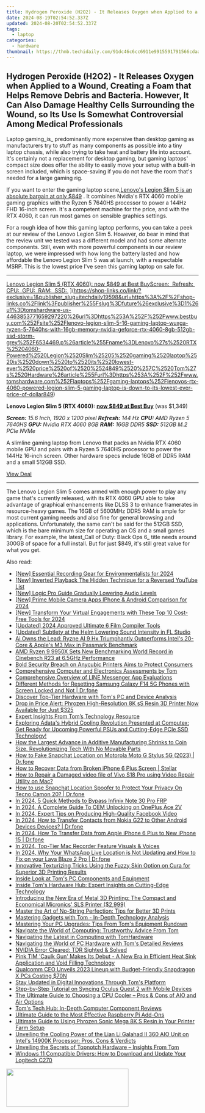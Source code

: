 ```yaml
---
title: Hydrogen Peroxide (H2O2) - It Releases Oxygen when Applied to a Wound, Creating a Foam that Helps Remove Debris and Bacteria. However, It Can Also Damage Healthy Cells Surrounding the Wound, so Its Use Is Somewhat Controversial Among Medical Professionals
date: 2024-08-19T02:54:52.337Z
updated: 2024-08-20T02:54:52.337Z
tags:
  - laptop
categories:
  - hardware
thumbnail: https://thmb.techidaily.com/91dc46c6cc6911e9915591791566cdaadd16613fc33817ba0857c51273b662cd.JPG
---
```


## Hydrogen Peroxide (H2O2) - It Releases Oxygen when Applied to a Wound, Creating a Foam that Helps Remove Debris and Bacteria. However, It Can Also Damage Healthy Cells Surrounding the Wound, so Its Use Is Somewhat Controversial Among Medical Professionals

Laptop gaming_is_ predominantly more expensive than desktop gaming as manufacturers try to stuff as many components as possible into a tiny laptop chassis, while also trying to take heat and battery life into account. It's certainly not a replacement for desktop gaming, but gaming laptops' compact size does offer the ability to easily move your setup with a built-in screen included, which is space-saving if you do not have the room that's needed for a large gaming rig.

 If you want to enter the gaming laptop scene,[Lenovo's Legion Slim 5 is an absolute bargain at only $849](https://shop-links.co/link/?exclusive=1&publisher_slug=itechdaily19598&url=https%3A%2F%2Fshop-links.co%2Flink%3Fpublisher%255Fslug%3Dfuture%26exclusive%3D1%26u1%3Dtomshardware-us-8024498183332356602%26url%3Dhttps%253A%252F%252Fwww.bestbuy.com%252Fsite%252Flenovo-legion-slim-5-16-gaming-laptop-wuxga-ryzen-5-7640hs-with-16gb-memory-nvidia-geforce-rtx-4060-8gb-512gb-ssd-storm-grey%252F6534469.p%26article%255Fname%3DLenovo%27s%2520RTX%25204060-Powered%2520Legion%2520Slim%25205%2520gaming%2520laptop%2520is%2520down%2520to%2520its%2520lowest-ever%2520price%2520of%2520%2524849%2520%257C%2520Tom%27s%2520Hardware%26article%255Furl%3Dhttps%253A%252F%252Fwww.tomshardware.com%252Flaptops%252Fgaming-laptops%252Flenovos-rtx-4060-powered-legion-slim-5-gaming-laptop-is-down-to-its-lowest-ever-price-of-dollar849) . It combines Nvidia's RTX 4060 mobile gaming graphics with the Ryzen 5 7640HS processor to power a 144Hz FHD 16-inch screen. It's a competent machine for the price, and with the RTX 4060, it can run most games on sensible graphics settings.

 For a rough idea of how this gaming laptop performs, you can take a peek at our review of the Lenovo Legion Slim 5\. However, do bear in mind that the review unit we tested was a different model and had some alternate components. Still, even with more powerful components in our review laptop, we were impressed with how long the battery lasted and how affordable the Lenovo Legion Slim 5 was at launch, with a respectable MSRP. This is the lowest price I've seen this gaming laptop on sale for.

---

[Lenovo Legion Slim 5 (RTX 4060): now $849 at Best BuyScreen:&nbsp; Refresh:&nbsp; CPU:&nbsp; GPU:&nbsp; RAM:&nbsp; SSD:&nbsp;](https://cdn.mos.cms.futurecdn.net/QAaW55DhG6MRxoT989aDzW-200-100.png "Lenovo Legion Slim 5 (RTX 4060): now $849 at Best BuyScreen:&nbsp; Refresh:&nbsp; CPU:&nbsp; GPU:&nbsp; RAM:&nbsp; SSD:&nbsp;") ](https://shop-links.co/link/?exclusive=1&publisher_slug=itechdaily19598&url=https%3A%2F%2Fshop-links.co%2Flink%3Fpublisher%255Fslug%3Dfuture%26exclusive%3D1%26u1%3Dtomshardware-us-4463853771659297220%26url%3Dhttps%253A%252F%252Fwww.bestbuy.com%252Fsite%252Flenovo-legion-slim-5-16-gaming-laptop-wuxga-ryzen-5-7640hs-with-16gb-memory-nvidia-geforce-rtx-4060-8gb-512gb-ssd-storm-grey%252F6534469.p%26article%255Fname%3DLenovo%27s%2520RTX%25204060-Powered%2520Legion%2520Slim%25205%2520gaming%2520laptop%2520is%2520down%2520to%2520its%2520lowest-ever%2520price%2520of%2520%2524849%2520%257C%2520Tom%27s%2520Hardware%26article%255Furl%3Dhttps%253A%252F%252Fwww.tomshardware.com%252Flaptops%252Fgaming-laptops%252Flenovos-rtx-4060-powered-legion-slim-5-gaming-laptop-is-down-to-its-lowest-ever-price-of-dollar849)

**Lenovo Legion Slim 5 (RTX 4060):** [**now $849 at Best Buy**](https://shop-links.co/link/?exclusive=1&publisher_slug=itechdaily19598&url=https%3A%2F%2Fshop-links.co%2Flink%3Fpublisher%255Fslug%3Dfuture%26exclusive%3D1%26u1%3Dtomshardware-us-1043619101367818024%26url%3Dhttps%253A%252F%252Fwww.bestbuy.com%252Fsite%252Flenovo-legion-slim-5-16-gaming-laptop-wuxga-ryzen-5-7640hs-with-16gb-memory-nvidia-geforce-rtx-4060-8gb-512gb-ssd-storm-grey%252F6534469.p%26article%255Fname%3DLenovo%27s%2520RTX%25204060-Powered%2520Legion%2520Slim%25205%2520gaming%2520laptop%2520is%2520down%2520to%2520its%2520lowest-ever%2520price%2520of%2520%2524849%2520%257C%2520Tom%27s%2520Hardware%26article%255Furl%3Dhttps%253A%252F%252Fwww.tomshardware.com%252Flaptops%252Fgaming-laptops%252Flenovos-rtx-4060-powered-legion-slim-5-gaming-laptop-is-down-to-its-lowest-ever-price-of-dollar849) (was $1,349)  
  
_**Screen:**_ _15.6 Inch, 1920 x 1200 pixel_
 _**Refresh:**_ _144 Hz_
 _**CPU:**_ _AMD Ryzen 5 7640HS_
 _**GPU:**_ _Nvidia RTX 4060 8GB_
 _**RAM:**_ _16GB DDR5_
 _**SSD:**_ _512GB M.2 PCIe NVMe_
  
 A slimline gaming laptop from Lenovo that packs an Nvidia RTX 4060 mobile GPU and pairs with a Ryzen 5 7640HS processor to power the 144Hz 16-inch screen. Other hardware specs include 16GB of DDR5 RAM and a small 512GB SSD.

[View Deal](https://shop-links.co/link/?exclusive=1&publisher_slug=itechdaily19598&url=https%3A%2F%2Fshop-links.co%2Flink%3Fpublisher%255Fslug%3Dfuture%26exclusive%3D1%26u1%3Dtomshardware-us-4463853771659297220%26url%3Dhttps%253A%252F%252Fwww.bestbuy.com%252Fsite%252Flenovo-legion-slim-5-16-gaming-laptop-wuxga-ryzen-5-7640hs-with-16gb-memory-nvidia-geforce-rtx-4060-8gb-512gb-ssd-storm-grey%252F6534469.p%26article%255Fname%3DLenovo%27s%2520RTX%25204060-Powered%2520Legion%2520Slim%25205%2520gaming%2520laptop%2520is%2520down%2520to%2520its%2520lowest-ever%2520price%2520of%2520%2524849%2520%257C%2520Tom%27s%2520Hardware%26article%255Furl%3Dhttps%253A%252F%252Fwww.tomshardware.com%252Flaptops%252Fgaming-laptops%252Flenovos-rtx-4060-powered-legion-slim-5-gaming-laptop-is-down-to-its-lowest-ever-price-of-dollar849)

---

 The Lenovo Legion Slim 5 comes armed with enough power to play any game that's currently released, with its RTX 4060 GPU able to take advantage of graphical enhancements like DLSS 3 to enhance framerates in resource-heavy games. The 16GB of 5600MHz DDR5 RAM is ample for most current gaming needs and also fine for general browsing and applications. Unfortunately, the same can't be said for the 512GB SSD, which is the bare minimum size for operating an OS and a small games library. For example, the latest_Call of Duty: Black Ops 6_ title needs around 300GB of space for a full install. But for just $849, it's still great value for what you get.

<ins class="adsbygoogle"
     style="display:block"
     data-ad-format="autorelaxed"
     data-ad-client="ca-pub-7571918770474297"
     data-ad-slot="1223367746"></ins>



<ins class="adsbygoogle"
     style="display:block"
     data-ad-client="ca-pub-7571918770474297"
     data-ad-slot="8358498916"
     data-ad-format="auto"
     data-full-width-responsive="true"></ins>

<span class="atpl-alsoreadstyle">Also read:</span>
<div><ul>
<li><a href="https://digital-screen-recording.techidaily.com/new-essential-recording-gear-for-environmentalists-for-2024/"><u>[New] Essential Recording Gear for Environmentalists for 2024</u></a></li>
<li><a href="https://facebook-video-footage.techidaily.com/new-inverted-playback-the-hidden-technique-for-a-reversed-youtube-list/"><u>[New] Inverted Playback  The Hidden Technique for a Reversed YouTube List</u></a></li>
<li><a href="https://extra-guidance.techidaily.com/new-logic-pro-guide-gradually-lowering-audio-levels/"><u>[New] Logic Pro Guide  Gradually Lowering Audio Levels</u></a></li>
<li><a href="https://youtube-data.techidaily.com/rime-mobile-camera-apps-iphone-and-android-comparison-for-2024/"><u>[New] Prime Mobile Camera Apps  IPhone & Android Comparison for 2024</u></a></li>
<li><a href="https://remote-screen-capture.techidaily.com/new-transform-your-virtual-engagements-with-these-top-10-cost-free-tools-for-2024/"><u>[New] Transform Your Virtual Engagements with These Top 10 Cost-Free Tools for 2024</u></a></li>
<li><a href="https://facebook-video-recording.techidaily.com/updated-2024-approved-ultimate-6-film-compiler-tools/"><u>[Updated] 2024 Approved  Ultimate 6 Film Compiler Tools</u></a></li>
<li><a href="https://fox-http.techidaily.com/updated-subtlety-at-the-helm-lowering-sound-intensity-in-fl-studio/"><u>[Updated] Subtlety at the Helm  Lowering Sound Intensity in FL Studio</u></a></li>
<li><a href="https://hardware-tips.techidaily.com/ai-owns-the-lead-ryzne-ai-9-hx-triumphantly-outperforms-intels-20-core-and-apples-m3-max-in-passmark-benchmark/"><u>Ai Owns the Lead: Ryzne AI 9 Hx Triumphantly Outperforms Intel's 20-Core & Apple's M3 Max in Passmark Benchmark</u></a></li>
<li><a href="https://hardware-tips.techidaily.com/amd-ryzen-9-9950x-sets-new-benchmarking-world-record-in-cinebench-r23-at-65ghz-performance/"><u>AMD Ryzen 9 9950X Sets New Benchmarking World Record in Cinebench R23 at 6.5GHz Performance</u></a></li>
<li><a href="https://hardware-tips.techidaily.com/bold-security-breach-on-anycubic-printers-aims-to-protect-consumers/"><u>Bold Security Breach on Anycubic Printers Aims to Protect Consumers</u></a></li>
<li><a href="https://hardware-tips.techidaily.com/comprehensive-computer-and-electronics-assessments-by-tom/"><u>Comprehensive Computer and Electronics Assessments by Tom</u></a></li>
<li><a href="https://techno-recovery.techidaily.com/comprehensive-overview-of-line-messenger-app-evaluations/"><u>Comprehensive Overview of LINE Messenger App Evaluations</u></a></li>
<li><a href="https://techidaily.com/different-methods-for-resetting-samsung-galaxy-f14-5g-phones-with-screen-locked-and-not-drfone-by-drfone-reset-android-reset-android/"><u>Different Methods for Resetting Samsung Galaxy F14 5G Phones with Screen Locked and Not | Dr.fone</u></a></li>
<li><a href="https://hardware-tips.techidaily.com/discover-top-tier-hardware-with-toms-pc-and-device-analysis/"><u>Discover Top-Tier Hardware with Tom's PC and Device Analysis</u></a></li>
<li><a href="https://hardware-tips.techidaily.com/drop-in-price-alert-phrozen-high-resolution-8k-ss-resin-3d-printer-now-available-for-just-325/"><u>Drop in Price Alert: Phrozen High-Resolution 8K sS Resin 3D Printer Now Available for Just $325</u></a></li>
<li><a href="https://hardware-tips.techidaily.com/expert-insights-from-toms-technology-resource/"><u>Expert Insights From Tom’s Technology Resource</u></a></li>
<li><a href="https://hardware-tips.techidaily.com/1723175704682-exploring-adatas-hybrid-cooling-revolution-presented-at-computex-get-ready-for-upcoming-powerful-psus-and-cutting-edge-pcie-ssd-technology/"><u>Exploring Adata's Hybrid Cooling Revolution Presented at Computex: Get Ready for Upcoming Powerful PSUs and Cutting-Edge PCIe SSD Technology!</u></a></li>
<li><a href="https://hardware-tips.techidaily.com/how-the-largest-advance-in-additive-manufacturing-shrinks-to-coin-size-revolutionizing-tech-with-no-movable-parts/"><u>How the Largest Advance in Additive Manufacturing Shrinks to Coin Size, Revolutionizing Tech With No Movable Parts</u></a></li>
<li><a href="https://location-social.techidaily.com/how-to-fake-snapchat-location-on-motorola-moto-g-stylus-5g-2023-drfone-by-drfone-virtual-android/"><u>How to Fake Snapchat Location on Motorola Moto G Stylus 5G (2023) | Dr.fone</u></a></li>
<li><a href="https://blog-min.techidaily.com/how-to-recover-data-from-broken-iphone-6-plus-screen-stellar-by-stellar-data-recovery-ios-iphone-data-recovery/"><u>How to Recover Data from Broken iPhone 6 Plus Screen | Stellar</u></a></li>
<li><a href="https://blog-min.techidaily.com/how-to-repair-a-damaged-video-file-of-vivo-s18-pro-using-video-repair-utility-on-mac-by-stellar-video-repair-mobile-video-repair/"><u>How to Repair a Damaged video file of Vivo S18 Pro using Video Repair Utility on Mac?</u></a></li>
<li><a href="https://change-location.techidaily.com/how-to-use-snapchat-location-spoofer-to-protect-your-privacy-on-tecno-camon-20-drfone-by-drfone-virtual-android/"><u>How to use Snapchat Location Spoofer to Protect Your Privacy On Tecno Camon 20? | Dr.fone</u></a></li>
<li><a href="https://bypass-frp.techidaily.com/in-2024-5-quick-methods-to-bypass-infinix-note-30-pro-frp-by-drfone-android/"><u>In 2024, 5 Quick Methods to Bypass Infinix Note 30 Pro FRP</u></a></li>
<li><a href="https://easy-unlock-android.techidaily.com/in-2024-a-complete-guide-to-oem-unlocking-on-oneplus-ace-2v-by-drfone-android/"><u>In 2024, A Complete Guide To OEM Unlocking on OnePlus Ace 2V</u></a></li>
<li><a href="https://facebook-clips.techidaily.com/in-2024-expert-tips-on-producing-high-quality-facebook-video/"><u>In 2024, Expert Tips on Producing High-Quality Facebook Video</u></a></li>
<li><a href="https://android-transfer.techidaily.com/in-2024-how-to-transfer-contacts-from-nokia-g22-to-other-android-devices-devices-drfone-by-drfone-transfer-from-android-transfer-from-android/"><u>In 2024, How to Transfer Contacts from Nokia G22 to Other Android Devices Devices? | Dr.fone</u></a></li>
<li><a href="https://iphone-transfer.techidaily.com/in-2024-how-to-transfer-data-from-apple-iphone-6-plus-to-new-iphone-15-drfone-by-drfone-transfer-from-ios/"><u>In 2024, How To Transfer Data from Apple iPhone 6 Plus to New iPhone 15 | Dr.fone</u></a></li>
<li><a href="https://video-capture.techidaily.com/in-2024-top-tier-mac-recorder-feature-visuals-and-voices/"><u>In 2024, Top-Tier Mac Recorder Feature  Visuals & Voices</u></a></li>
<li><a href="https://location-social.techidaily.com/in-2024-why-your-whatsapp-live-location-is-not-updating-and-how-to-fix-on-your-lava-blaze-2-pro-drfone-by-drfone-virtual-android/"><u>In 2024, Why Your WhatsApp Live Location is Not Updating and How to Fix on your Lava Blaze 2 Pro | Dr.fone</u></a></li>
<li><a href="https://hardware-tips.techidaily.com/innovative-texturizing-tricks-using-the-fuzzy-skin-option-on-cura-for-superior-3d-printing-results/"><u>Innovative Texturizing Tricks Using the Fuzzy Skin Option on Cura for Superior 3D Printing Results</u></a></li>
<li><a href="https://hardware-tips.techidaily.com/inside-look-at-toms-pc-components-and-equipment/"><u>Inside Look at Tom's PC Components and Equipment</u></a></li>
<li><a href="https://hardware-tips.techidaily.com/inside-toms-hardware-hub-expert-insights-on-cutting-edge-technology/"><u>Inside Tom's Hardware Hub: Expert Insights on Cutting-Edge Technology</u></a></li>
<li><a href="https://hardware-tips.techidaily.com/introducing-the-new-era-of-metal-3d-printing-the-compact-and-economical-micronics-sls-printer-2999/"><u>Introducing the New Era of Metal 3D Printing: The Compact and Economical Micronics' SLS Printer ($2,999)</u></a></li>
<li><a href="https://hardware-tips.techidaily.com/master-the-art-of-no-string-perfection-tips-for-better-3d-prints/"><u>Master the Art of No-String Perfection: Tips for Better 3D Prints</u></a></li>
<li><a href="https://hardware-tips.techidaily.com/mastering-gadgets-with-tom-in-depth-technology-analysis/"><u>Mastering Gadgets with Tom - In-Depth Technology Analysis</u></a></li>
<li><a href="https://hardware-tips.techidaily.com/mastering-your-pc-upgrades-tips-from-toms-equipment-rundown/"><u>Mastering Your PC Upgrades: Tips From Tom's Equipment Rundown</u></a></li>
<li><a href="https://hardware-tips.techidaily.com/navigate-the-world-of-computing-trustworthy-advice-from-tom/"><u>Navigate the World of Computing: Trustworthy Advice From Tom</u></a></li>
<li><a href="https://hardware-tips.techidaily.com/navigating-the-latest-in-computing-with-tomhardware/"><u>Navigating the Latest in Computing with TomHardware</u></a></li>
<li><a href="https://hardware-tips.techidaily.com/navigating-the-world-of-pc-hardware-with-toms-detailed-reviews/"><u>Navigating the World of PC Hardware with Tom's Detailed Reviews</u></a></li>
<li><a href="https://graphic-issues.techidaily.com/nvidia-error-cleared-tdr-sighted-and-solved/"><u>NVIDIA Error Cleared: TDR Sighted & Solved</u></a></li>
<li><a href="https://hardware-tips.techidaily.com/pink-tim-caulk-gun-makes-its-debut-a-new-era-in-efficient-heat-sink-application-and-void-filling-technology/"><u>Pink TIM 'Caulk Gun' Makes Its Debut - A New Era in Efficient Heat Sink Application and Void Filling Technology</u></a></li>
<li><a href="https://hardware-tips.techidaily.com/qualcomm-ceo-unveils-2023-lineup-with-budget-friendly-snapdragon-x-pcs-costing-70n/"><u>Qualcomm CEO Unveils 2023 Lineup with Budget-Friendly Snapdragon X PCs Costing $70N</u></a></li>
<li><a href="https://hardware-tips.techidaily.com/stay-updated-in-digital-innovations-through-toms-platform/"><u>Stay Updated in Digital Innovations Through Tom's Platform</u></a></li>
<li><a href="https://tech-recovery.techidaily.com/step-by-step-tutorial-on-syncing-oculus-quest-2-with-mobile-devices/"><u>Step-by-Step Tutorial on Syncing Oculus Quest 2 with Mobile Devices</u></a></li>
<li><a href="https://hardware-tips.techidaily.com/the-ultimate-guide-to-choosing-a-cpu-cooler-pros-and-cons-of-aio-and-air-options/"><u>The Ultimate Guide to Choosing a CPU Cooler – Pros & Cons of AIO and Air Options</u></a></li>
<li><a href="https://hardware-tips.techidaily.com/toms-tech-hub-in-depth-computer-component-reviews/"><u>Tom's Tech Hub: In-Depth Computer Component Reviews</u></a></li>
<li><a href="https://hardware-tips.techidaily.com/ultimate-guide-to-the-most-effective-raspberry-pi-add-ons/"><u>Ultimate Guide to the Most Effective Raspberry Pi Add-Ons</u></a></li>
<li><a href="https://hardware-tips.techidaily.com/ultimate-guide-to-using-phrozen-sonic-mega-8k-s-resin-in-your-printer-farm-setup/"><u>Ultimate Guide to Using Phrozen Sonic Mega 8K S Resin in Your Printer Farm Setup</u></a></li>
<li><a href="https://hardware-tips.techidaily.com/unveiling-the-cooling-power-of-the-lian-li-galahad-ii-360-aio-unit-on-intels-14900k-processor-pros-cons-and-verdicts/"><u>Unveiling the Cooling Power of the Lian Li Galahad II 360 AIO Unit on Intel's 14900K Processor: Pros, Cons & Verdicts</u></a></li>
<li><a href="https://hardware-tips.techidaily.com/unveiling-the-secrets-of-topnotch-hardware-insights-from-tom/"><u>Unveiling the Secrets of Topnotch Hardware – Insights From Tom</u></a></li>
<li><a href="https://win-dash.techidaily.com/windows-11-compatible-drivers-how-to-download-and-update-your-logitech-c270/"><u>Windows 11 Compatible Drivers: How to Download and Update Your Logitech C270</u></a></li>
</ul></div>

<!-- affiliate ads begin -->
<a href="https://proteahair.pxf.io/c/5597632/1983634/23621" target="_top" id="1983634"><img src="//a.impactradius-go.com/display-ad/23621-1983634" border="0" alt="" width="320" height="100"/></a><img height="0" width="0" src="https://imp.pxf.io/i/5597632/1983634/23621" style="position:absolute;visibility:hidden;" border="0" />
<!-- affiliate ads end -->